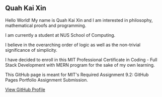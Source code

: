 <!DOCTYPE html>
<html lang="en">

  <head>
    <meta charset="UTF-8">
    <meta name="viewport" content="width=device-width, initial-scale=1.0">
  </head>
  
  <body>
    <h2>Quah Kai Xin</h2>
    <p>Hello World! My name is Quah Kai Xin and I am interested in philosophy, mathematical proofs and programming.</p>
    <p>I am currently a student at NUS School of Computing.</p>
    <p>I believe in the overarching order of logic as well as the non-trivial significance of simplicity.</p>
    <p>I have decided to enroll in this MIT Professional Certificate in Coding - Full Stack Development with MERN program for the sake of my own learning.</p> 
    <p>This GitHub page is meant for MIT's Required Assignment 9.2: GitHub Pages Portfolio Assignment Submission.</p></p>
    <a href="https://github.com/tagitables" class="btn btn-primary" target="_blank">View GitHub Profile</a>    
 </body>

</html>

<!-- <footer class="bg-dark text-white text-center py-3 mt-5"> -->
<!-- <p>&copy; 2024 Tagitables. All rights reserved.</p> -->
<!-- Bootstrap JS and dependencies -->
<!-- <script src="https://code.jquery.com/jquery-3.5.1.slim.min.js"></script> -->
<!-- <script src="https://cdn.jsdelivr.net/npm/@popperjs/core@2.9.2/dist/umd/popper.min.js"></script> -->
<!-- <script src="https://stackpath.bootstrapcdn.com/bootstrap/4.5.2/js/bootstrap.min.js"></script> -->

<!---
tagitables/tagitables is a ✨ special ✨ repository because its `README.md` (this file) appears on your GitHub profile.
You can click the Preview link to take a look at your changes.
--->
